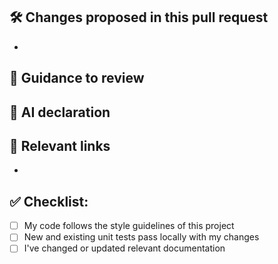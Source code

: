 <!-- Give high level context to this PR -->

## 🛠️ Changes proposed in this pull request

* <!-- List the main changes you've made -->

## 👀 Guidance to review

<!-- Help reviewers know where to focus their efforts, or flag controversial decisions -->

## 🤖 AI declaration

<!-- Declare code where AI was used, and how you ensured its quality -->

## 🔗 Relevant links

* <!-- List any useful links] -->

## ✅ Checklist:

- [ ] My code follows the style guidelines of this project
- [ ] New and existing unit tests pass locally with my changes
- [ ] I've changed or updated relevant documentation
